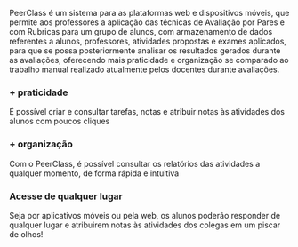 PeerClass é um sistema para as plataformas web e dispositivos móveis, que permite aos professores a aplicação das técnicas
de Avaliação por Pares e com Rubricas para um grupo de alunos, 
com armazenamento de dados referentes a alunos, professores, atividades propostas e exames aplicados, 
para que se possa posteriormente analisar os resultados gerados durante as avaliações, oferecendo mais praticidade 
e organização se comparado ao trabalho manual realizado atualmente pelos docentes durante avaliações.

### + praticidade

É possível criar e consultar tarefas, notas e atribuir notas às atividades dos alunos com poucos cliques

### + organização

Com o PeerClass, é possível consultar os relatórios das atividades a qualquer momento, de forma rápida e intuitiva

### Acesse de qualquer lugar

Seja por aplicativos móveis ou pela web, os alunos poderão responder de qualquer lugar e atribuirem notas às atividades dos colegas em um piscar de olhos!
